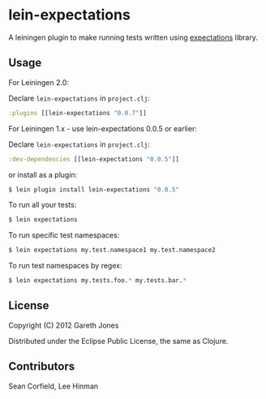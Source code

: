 # lein-expectations

A leiningen plugin to make running tests written using [expectations](https://github.com/jaycfields/expectations) library.

## Usage

For Leiningen 2.0:

Declare `lein-expectations` in `project.clj`:

```clojure
:plugins [[lein-expectations "0.0.7"]]
```

For Leiningen 1.x - use lein-expectations 0.0.5 or earlier:

Declare `lein-expectations` in `project.clj`:

```clojure
:dev-dependencies [[lein-expectations "0.0.5"]]
```

or install as a plugin:

```bash
$ lein plugin install lein-expectations "0.0.5"
```

To run all your tests:

```bash
$ lein expectations
```

To run specific test namespaces:

```bash
$ lein expectations my.test.namespace1 my.test.namespace2
```

To run test namespaces by regex:

```bash
$ lein expectations my.tests.foo.* my.tests.bar.*
```

## License

Copyright (C) 2012 Gareth Jones

Distributed under the Eclipse Public License, the same as Clojure.

## Contributors

Sean Corfield, Lee Hinman
